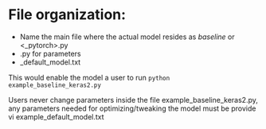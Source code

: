 # File organization:
- Name the main file where the actual model resides as <model>_baseline_<keras2> or <_pytorch>.py
- <model>.py for parameters
- <model>_default_model.txt

This would enable the model a user to run `python example_baseline_keras2.py`

Users never change parameters inside the file example_baseline_keras2.py, any parameters needed for optimizing/tweaking the model
must be provide vi example_default_model.txt